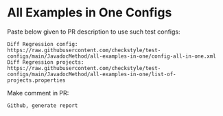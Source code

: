 # All Examples in One Configs
Paste below given to PR description to use such test configs:
```
Diff Regression config: https://raw.githubusercontent.com/checkstyle/test-configs/main/JavadocMethod/all-examples-in-one/config-all-in-one.xml
Diff Regression projects: https://raw.githubusercontent.com/checkstyle/test-configs/main/JavadocMethod/all-examples-in-one/list-of-projects.properties
```
Make comment in PR:
```
Github, generate report
```
